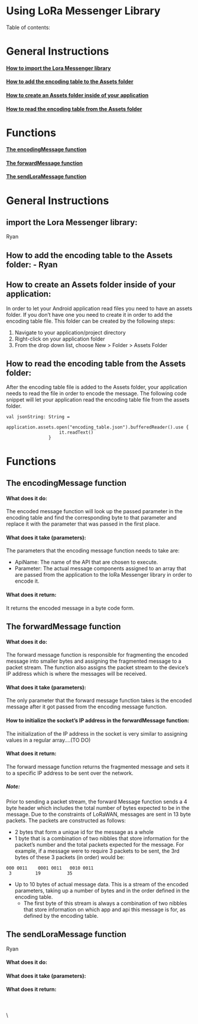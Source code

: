 # Using LoRa Messenger Library


Table of contents:

# General Instructions 

#### [How to import the Lora Messenger library](#import-the-Lora-Messenger-library) 

#### [How to add the encoding table to the Assets folder](#How-to-add-the-encoding-table-to-the-Assets-folder)   

#### [How to create an Assets folder inside of your application](#How-to-create-an-Assets-folder-inside-of-your-application)  

#### [How to read the encoding table from the Assets folder](#How-to-read-the-encoding-table-from-the-Assets-folder)  
 

# Functions
#### [The encodingMessage function](#The-encodingMessage-function)  

#### [The forwardMessage function](#The-forwardMessage-function)  

#### [The sendLoraMessage function](#The-sendLoraMessage-function)  



# General Instructions

## import the Lora Messenger library:
Ryan


## How to add the encoding table to the Assets folder: - Ryan

## How to create an Assets folder inside of your application:
In order to let your Android application read files you need to have an assets folder. If you don’t have one you need to create it in order to add the encoding table file. This folder can be created by the following steps: 
1) Navigate to your application/project directory 
2) Right-click on your application folder 
3) From the drop down list, choose New > Folder > Assets Folder

## How to read the encoding table from the Assets folder:
After the encoding table file is added to the Assets folder, your application needs to read the file in order to encode the message. The following code snippet will let your application read the encoding table file from the assets folder.
```
val jsonString: String =
                application.assets.open("encoding_table.json").bufferedReader().use {
                    it.readText()
                }
```



# Functions

## The encodingMessage function 

#### What does it do: 
The encoded message function will look up the passed parameter in the encoding table and find the corresponding byte to that parameter and replace it with the parameter that was passed in the first place.

#### What does it take (parameters):
The parameters that the encoding message function needs to take are:
* ApiName: The name of the API that are chosen to execute.
* Parameter: The actual message components assigned to an array that are passed from the application to the loRa Messenger library in order to encode it.

#### What does it return:
It returns the encoded message in a byte code form.



## The forwardMessage function 

#### What does it do: 
The forward message function is responsible for fragmenting the encoded message into smaller bytes and assigning the fragmented message to a packet stream. The function also assigns the packet stream to the device’s IP address which is where the messages will be received.

#### What does it take (parameters):
The only parameter that the forward message function takes is the encoded message after it got passed from the encoding message function.

#### How to initialize the socket’s IP address in the forwardMessage function:
The initialization of the IP address in the socket is very similar to assigning values in a regular array….(TO DO)

#### What does it return:
The forward message function returns the fragmented message and sets it to a specific IP address to be sent over the network.


##### Note: 
Prior to sending a packet stream, the forward Message function sends a 4 byte header which includes the total number of bytes expected to be in the message. Due to the constraints of LoRaWAN, messages are sent in 13 byte packets. The packets are constructed as follows:


* 2 bytes that form a unique id for the message as a whole
* 1 byte that is a combination of two nibbles that store information for the packet’s number and the total packets expected for the message. For example, if a message were to require 3 packets to be sent, the 3rd bytes of these 3 packets (in order) would be:
``` 
000 0011	0001 0011	0010 0011
 3		   19		   35
```

* Up to 10 bytes of actual message data. This is a stream of the encoded parameters, taking up a number of bytes and in the order defined in the encoding table. 
  * The first byte of this stream is always a combination of two nibbles that store information on which app and api this message is for, as defined by the encoding table.

## The sendLoraMessage function
Ryan
  #### What does it do: 
  

  #### What does it take (parameters):
  

  #### What does it return:
  



\
\
\

